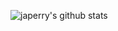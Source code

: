 ![japerry's github stats](https://github-readme-stats.vercel.app/api?username=japerry911&show_icons=true&theme=radical)
